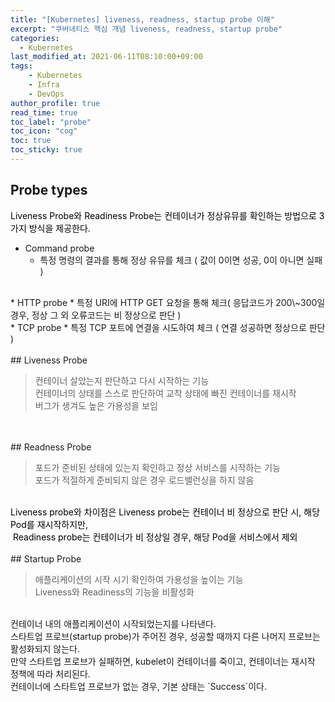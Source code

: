```yaml
---
title: "[Kubernetes] liveness, readness, startup probe 이해"
excerpt: "쿠버네티스 핵심 개념 liveness, readness, startup probe"
categories: 
  - Kubernetes
last_modified_at: 2021-06-11T08:10:00+09:00
tags: 
    - Kubernetes
    - Infra
    - DevOps
author_profile: true
read_time: true
toc_label: "probe" 
toc_icon: "cog" 
toc: true
toc_sticky: true
---
```

## Probe types

<span style="color:#000">Liveness Probe와 Readiness Probe는 컨테이너가 정상유뮤를 확인하는 방법으로 3가지 방식을 제공한다.</span>
<br>
* Command probe
    * 특정 명령의 결과를 통해 정상 유뮤를 체크 ( 값이 0이면 성공, 0이 아니면 실패 )

<br>
* HTTP probe
    * 특정 URI에 HTTP GET 요청을 통해 체크( 응답코드가 200\~300일 경우, 정상 그 외 오류코드는 비 정상으로 판단 )

<br>
* TCP probe
    * 특정 TCP 포트에 연결을 시도하여 체크 ( 연결 성공하면 정상으로 판단 )

<br>
<br>
## Liveness Probe

> 컨테이너 살았는지 판단하고 다시 시작하는 기능 <br>
> 컨테이너의 상태를 스스로 판단하여 교착 상태에 빠진 컨테이너를 재시작 <br>
> 버그가 생겨도 높은 가용성을 보임 <br>

<br>
<br>
## Readness Probe

> 포드가 준비된 상태에 있는지 확인하고 정상 서비스를 시작하는 기능 <br>
> 포드가 적절하게 준비되지 않은 경우 로드밸런싱을 하지 않음 <br>

<br>
<span style="color:#000">Liveness probe와 차이점은 Liveness probe는 컨테이너 비 정상으로 판단 시, 해당 Pod를 재시작하지만,</span><br>
<span style="color:#000"> Readiness probe는 컨테이너가 비 정상일 경우, 해당 Pod을 서비스에서 제외</span>

<br>
<br>
## Startup Probe

> 애플리케이션의 시작 시기 확인하여 가용성을 높이는 기능 <br>
> Liveness와 Readiness의 기능을 비활성화 <br>

<br>
컨테이너 내의 애플리케이션이 시작되었는지를 나타낸다. <br>
스타트업 프로브(startup probe)가 주어진 경우, 성공할 때까지 다른 나머지 프로브는 활성화되지 않는다. <br>
만약 스타트업 프로브가 실패하면, kubelet이 컨테이너를 죽이고, 컨테이너는 재시작 정책에 따라 처리된다. <br>
컨테이너에 스타트업 프로브가 없는 경우, 기본 상태는 `Success`이다.
